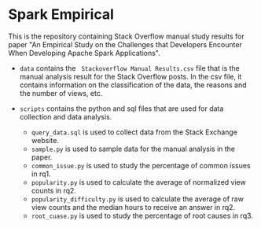 # Spark Empirical
This is the repository containing Stack Overflow manual study results for paper "An Empirical Study on the Challenges that Developers Encounter When Developing Apache Spark Applications".
 - `data` contains the ` Stackoverflow Manual Results.csv` file that is the manual analysis result for the Stack Overflow posts. In the csv file, it contains information on the classification of the data, the reasons and the number of views, etc. 
 
 - `scripts` contains the python and sql files that are used for data collection and data analysis.
    - `query_data.sql` is used to collect data from the Stack Exchange website.
    - `sample.py` is used to sample data for the manual analysis in the paper.
    - `common_issue.py` is used to study the percentage of common issues in rq1. 
    - `popularity.py` is used to calculate the average of normalized view counts in rq2.
    - `popularity_difficulty.py` is used to calculate the average of raw view counts and the median hours to receive an answer in rq2.
    - `root_cuase.py` is used to study the percentage of root causes in rq3. 
